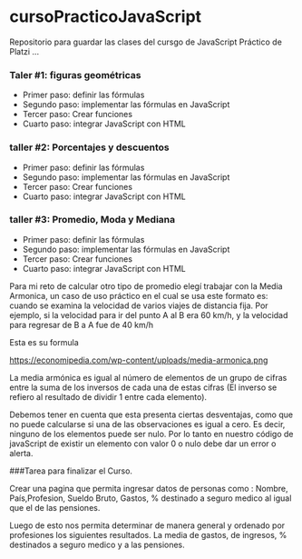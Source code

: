 # cursoPracticoJavaScript

Repositorio para guardar las clases del cursgo de JavaScript Práctico de Platzi
...

### Taler #1: figuras geométricas

- Primer paso: definir las fórmulas
- Segundo paso: implementar las fórmulas en JavaScript
- Tercer paso: Crear funciones
- Cuarto paso: integrar JavaScript con HTML

### taller #2: Porcentajes y descuentos

- Primer paso: definir las fórmulas
- Segundo paso: implementar las fórmulas en JavaScript
- Tercer paso: Crear funciones
- Cuarto paso: integrar JavaScript con HTML


### taller #3: Promedio, Moda y Mediana

- Primer paso: definir las fórmulas
- Segundo paso: implementar las fórmulas en JavaScript
- Tercer paso: Crear funciones
- Cuarto paso: integrar JavaScript con HTML

Para mi reto de calcular otro tipo de promedio elegí trabajar con la Media Armonica, un caso de uso práctico en el cual se usa este formato es:
cuando se examina la velocidad de varios viajes de distancia fija. Por ejemplo, si la velocidad para ir del punto A al B era 60 km/h, y la velocidad para regresar de B a A fue de 40 km/h

Esta es su formula

https://economipedia.com/wp-content/uploads/media-armonica.png

La media armónica es igual al número de elementos de un grupo de cifras entre la suma de los inversos de cada una de estas cifras (El inverso se refiero al resultado de dividir 1 entre cada elemento).

Debemos tener en cuenta que esta presenta ciertas desventajas, como que no puede calcularse si una de las observaciones es igual a cero. Es decir, ninguno de los elementos puede ser nulo. Por lo tanto en nuestro código de javaScript de existir un elemento con valor 0 o nulo debe dar un error o alerta.

###Tarea para finalizar el Curso.

Crear una pagina que permita ingresar datos de personas como :
Nombre, País,Profesion, Sueldo Bruto, Gastos, % destinado a seguro medico al igual que el de las pensiones.

Luego de esto nos permita determinar de manera general y ordenado por profesiones los siguientes resultados.
La media de gastos, de ingresos, % destinados a seguro medico y a las pensiones.


